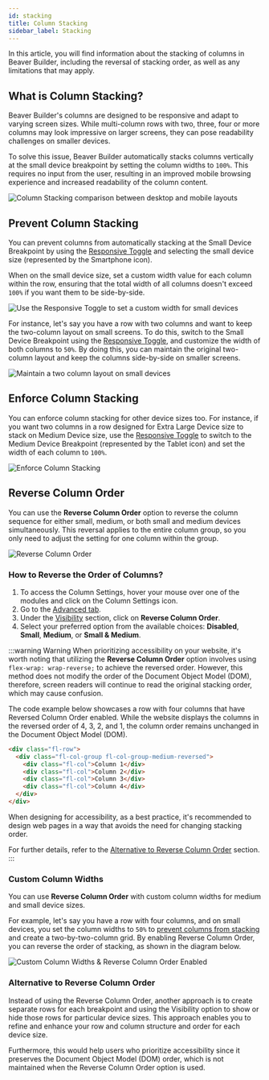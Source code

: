 ```yaml
---
id: stacking
title: Column Stacking
sidebar_label: Stacking
---
```


In this article, you will find information about the stacking of columns in Beaver Builder, including the reversal of stacking order, as well as any limitations that may apply.

## What is Column Stacking?

Beaver Builder's columns are designed to be responsive and adapt to varying screen sizes. While multi-column rows with two, three, four or more columns may look impressive on larger screens, they can pose readability challenges on smaller devices.

To solve this issue, Beaver Builder automatically stacks columns vertically at the small device breakpoint by setting the column widths to `100%`. This requires no input from the user, resulting in an improved mobile browsing experience and increased readability of the column content.

![Column Stacking comparison between desktop and mobile layouts ](/img/beaver-builder/columns--stacking--1.jpg)

## Prevent Column Stacking

You can prevent columns from automatically stacking at the Small Device Breakpoint by using the [Responsive Toggle](/beaver-builder/layouts/responsive-design/toggle.md) and selecting the small device size (represented by the Smartphone icon).

When on the small device size, set a custom width value for each column within the row, ensuring that the total width of all columns doesn't exceed `100%` if you want them to be side-by-side.

![Use the Responsive Toggle to set a custom width for small devices](/img/beaver-builder/columns--stacking--2.jpg)

For instance, let's say you have a row with two columns and want to keep the two-column layout on small screens. To do this, switch to the Small Device Breakpoint using the [Responsive Toggle](/beaver-builder/layouts/responsive-design/toggle.md), and customize the width of both columns to `50%`. By doing this, you can maintain the original two-column layout and keep the columns side-by-side on smaller screens.

![Maintain a two column layout on small devices](/img/beaver-builder/columns--stacking--3.jpg)

## Enforce Column Stacking

You can enforce column stacking for other device sizes too. For instance, if you want two columns in a row designed for Extra Large Device size to stack on Medium Device size, use the [Responsive Toggle](/beaver-builder/layouts/responsive-design/toggle.md) to switch to the Medium Device Breakpoint (represented by the Tablet icon) and set the width of each column to `100%`.

![Enforce Column Stacking](/img/beaver-builder/columns--stacking--4.jpg)

## Reverse Column Order

You can use the **Reverse Column Order** option to reverse the column sequence for either small, medium, or both small and medium devices simultaneously. This reversal applies to the entire column group, so you only need to adjust the setting for one column within the group.

![Reverse Column Order](/img/beaver-builder/columns--stacking--5.jpg)

### How to Reverse the Order of Columns?

1. To access the Column Settings, hover your mouse over one of the modules and click on the <i className="fa-solid fa-table-columns"></i> Column Settings icon.
2. Go to the [Advanced tab](/beaver-builder/layouts/advanced-tab/index.md).
3. Under the [Visibility](/beaver-builder/layouts/advanced-tab/visibility.md) section, click on **Reverse Column Order**.
4. Select your preferred option from the available choices: **Disabled**, **Small**, **Medium**, or **Small & Medium**.

:::warning Warning
When prioritizing accessibility on your website, it's worth noting that utilizing the **Reverse Column Order** option involves using `flex-wrap: wrap-reverse;` to achieve the reversed order. However, this method does not modify the order of the Document Object Model (DOM), therefore, screen readers will continue to read the original stacking order, which may cause confusion.

The code example below showcases a row with four columns that have Reversed Column Order enabled. While the website displays the columns in the reversed order of 4, 3, 2, and 1, the column order remains unchanged in the Document Object Model (DOM).

```html
<div class="fl-row">
  <div class="fl-col-group fl-col-group-medium-reversed">
    <div class="fl-col">Column 1</div>
    <div class="fl-col">Column 2</div>
    <div class="fl-col">Column 3</div>
    <div class="fl-col">Column 4</div>
  </div>
</div>
```

When designing for accessibility, as a best practice, it's recommended to design web pages in a way that avoids the need for changing stacking order.

For further details, refer to the [Alternative to Reverse Column Order](#alternative-to-reverse-column-order) section.
:::

### Custom Column Widths

You can use **Reverse Column Order** with custom column widths for medium and small device sizes.

For example, let's say you have a row with four columns, and on small devices, you set the column widths to `50%` to [prevent columns from stacking](#prevent-column-stacking) and create a two-by-two-column grid. By enabling Reverse Column Order, you can reverse the order of stacking, as shown in the diagram below.

![Custom Column Widths & Reverse Column Order Enabled](/img/beaver-builder/columns--stacking--6.jpg)

### Alternative to Reverse Column Order

Instead of using the Reverse Column Order, another approach is to create separate rows for each breakpoint and using the Visibility option to show or hide those rows for particular device sizes. This approach enables you to refine and enhance your row and column structure and order for each device size.

Furthermore, this would help users who prioritize accessibility since it preserves the Document Object Model (DOM) order, which is not maintained when the Reverse Column Order option is used.

